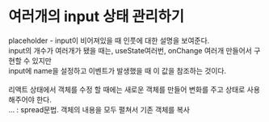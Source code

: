 # 여러개의 input 상태 관리하기
placeholder - input이 비어져있을 때 인풋에 대한 설명을 보여준다.  
input의 개수가 여러개가 됐을 때는, useState여러번, onChange 여러개 만들어서 구현할 수 있지만  
input에 name을 설정하고 이벤트가 발생했을 때 이 값을 참조하는 것이다.  
<br/>
리액트 상태에서 객체를 수정 할 때에는 새로운 객체를 만들어 변화를 주고 상태로 사용해주어야 한다.  
... : spread문법. 객체의 내용을 모두 펼쳐서 기존 객체를 복사  
